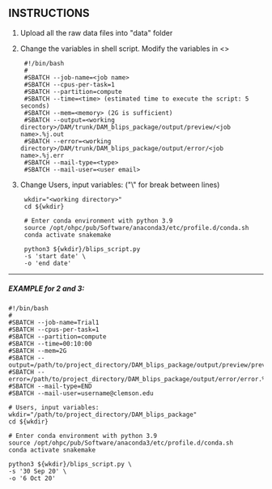 INSTRUCTIONS
------------

1. Upload all the raw data files into "data" folder

2. Change the variables in shell script. Modify the variables in <>

        #!/bin/bash
        #
        #SBATCH --job-name=<job name>
        #SBATCH --cpus-per-task=1
        #SBATCH --partition=compute
        #SBATCH --time=<time> (estimated time to execute the script: 5 seconds)
        #SBATCH --mem=<memory> (2G is sufficient)
        #SBATCH --output=<working directory>/DAM/trunk/DAM_blips_package/output/preview/<job name>.%j.out
        #SBATCH --error=<working directory>/DAM/trunk/DAM_blips_package/output/error/<job name>.%j.err
        #SBATCH --mail-type=<type>
        #SBATCH --mail-user=<user email>

3. Change Users, input variables: ("\\" for break between lines)

        wkdir="<working directory>"
        cd ${wkdir}
        
        # Enter conda environment with python 3.9
        source /opt/ohpc/pub/Software/anaconda3/etc/profile.d/conda.sh
        conda activate snakemake
        
        python3 ${wkdir}/blips_script.py
        -s 'start date' \
        -o 'end date' 

---

##### EXAMPLE for 2 and 3:

    #!/bin/bash
    #
    #SBATCH --job-name=Trial1
    #SBATCH --cpus-per-task=1
    #SBATCH --partition=compute
    #SBATCH --time=00:10:00
    #SBATCH --mem=2G
    #SBATCH --output=/path/to/project_directory/DAM_blips_package/output/preview/preview.%j.out
    #SBATCH --error=/path/to/project_directory/DAM_blips_package/output/error/error.%j.err
    #SBATCH --mail-type=END
    #SBATCH --mail-user=username@clemson.edu

    # Users, input variables:
    wkdir="/path/to/project_directory/DAM_blips_package"
    cd ${wkdir}
    
    # Enter conda environment with python 3.9
    source /opt/ohpc/pub/Software/anaconda3/etc/profile.d/conda.sh
    conda activate snakemake
    
    python3 ${wkdir}/blips_script.py \
    -s '30 Sep 20' \
    -o '6 Oct 20'  
